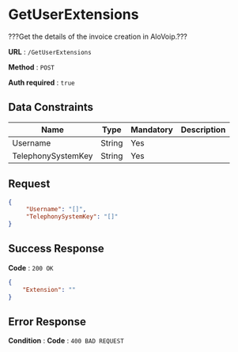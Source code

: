 # GetUserExtensions

???Get the details of the invoice creation in AloVoip.???


**URL** : `/GetUserExtensions`

**Method** : `POST`

**Auth required** : `true`

## Data Constraints

|Name|Type|Mandatory|Description|
|-|-|-|-| 
|Username |String|Yes|  |
|TelephonySystemKey |String |Yes | |

## Request 


```json
{
     "Username": "[]",
     "TelephonySystemKey": "[]"
}
```

## Success Response

**Code** : `200 OK`

```json
{
    "Extension": ""
}

```

## Error Response

**Condition** : 
**Code** : `400 BAD REQUEST`

` ` 


